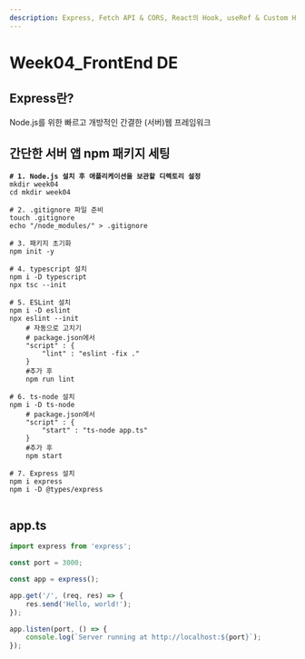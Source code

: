 ```yaml
---
description: Express, Fetch API & CORS, React의 Hook, useRef & Custom Hook, usehooks-ts
---
```


# Week04\_FrontEnd DE

## Express란?

Node.js를 위한 빠르고 개방적인 간결한 (서버)웹 프레임워크



## 간단한 서버 앱 npm 패키지 세팅

<pre class="language-bash"><code class="lang-bash"><strong># 1. Node.js 설치 후 애플리케이션을 보관할 디렉토리 설정
</strong>mkdir week04
cd mkdir week04

# 2. .gitignore 파일 준비
touch .gitignore
echo "/node_modules/" > .gitignore

# 3. 패키지 초기화
npm init -y

# 4. typescript 설치
npm i -D typescript
npx tsc --init

# 5. ESLint 설치
npm i -D eslint
npx eslint --init
    # 자동으로 고치기
    # package.json에서
    "script" : {
        "lint" : "eslint -fix ."
    }
    #추가 후
    npm run lint

# 6. ts-node 설치
npm i -D ts-node
    # package.json에서
    "script" : {
        "start" : "ts-node app.ts"
    }
    #추가 후
    npm start

# 7. Express 설치
npm i express
npm i -D @types/express

</code></pre>



## app.ts

```typescript
import express from 'express';

const port = 3000;

const app = express();

app.get('/', (req, res) => {
	res.send('Hello, world!');
});

app.listen(port, () => {
	console.log(`Server running at http://localhost:${port}`);
});
```
